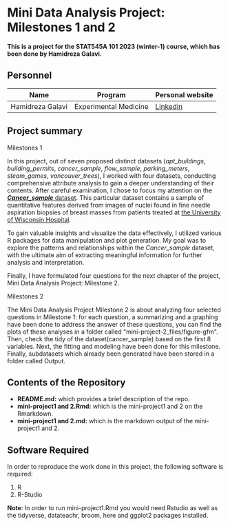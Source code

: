 # Mini Data Analysis Project: Milestones 1 and 2
**This is a project for the STAT545A 101 2023 (winter-1) course, which has been done by Hamidreza Galavi.**


## Personnel
Name | Program | Personal website
------------ | ------------ | ------------
Hamidreza Galavi | Experimental Medicine | [Linkedin](https://www.linkedin.com/in/hamidreza-galavi-814b32258/)

## Project summary
Milestones 1

In this project, out of seven proposed distinct datasets (_apt_buildings_, _building_permits_, _cancer_sample_, _flow_sample_, _parking_meters_, _steam_games_, _vancouver_trees_), I worked with four datasets, conducting comprehensive attribute analysis to gain a deeper understanding of their contents. After careful examination, I chose to focus my attention on the [_**Cancer_sample**_ dataset](https://archive.ics.uci.edu/dataset/17/breast+cancer+wisconsin+diagnostic). This particular dataset contains a sample of quantitative features derived from images of nuclei found in fine needle aspiration biopsies of breast masses from patients treated at [the University of Wisconsin Hospital](https://www.uwhealth.org/).

To gain valuable insights and visualize the data effectively, I utilized various R packages for data manipulation and plot generation. My goal was to explore the patterns and relationships within the _Cancer_sample_ dataset, with the ultimate aim of extracting meaningful information for further analysis and interpretation.

Finally, I have formulated four questions for the next chapter of the project, Mini Data Analysis Project: Milestone 2.

Milestones 2

The Mini Data Analysis Project Milestone 2 is about analyzing four selected questions in Milestone 1: for each question, a summarizing and a graphing have been done to address the answer of these questions, you can find the plots of these analyses in a folder called "mini-project-2_files/figure-gfm". Then, check the tidy of the dataset(cancer_sample) based on the first 8 variables. Next, the fitting and modeling have been done for this milestone. Finally, subdatasets which already been generated have been stored in a folder called Output.

## Contents of the Repository
* **README.md:** which provides a brief description of the repo.
* **mini-project1 and 2.Rmd:** which is the mini-project1 and 2 on the Rmarkdown.
* **mini-project1 and 2.md:** which is the markdown output of the mini-project1 and 2.

## Software Required
In order to reproduce the work done in this project, the following software is required:
1. R
2. R-Studio

**Note**: In order to run mini-project1.Rmd you would need Rstudio as well as the tidyverse, datateachr, broom, here and ggplot2 packages installed.
